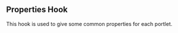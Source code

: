 Properties Hook
------------------------
This hook is used to give some common properties for each portlet.